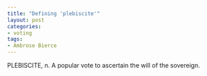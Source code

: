 ```yaml
---
title: "Defining 'plebiscite'"
layout: post
categories:
- voting
tags:
- Ambrose Bierce
---
```


PLEBISCITE, n. A popular vote to ascertain the will of the sovereign.